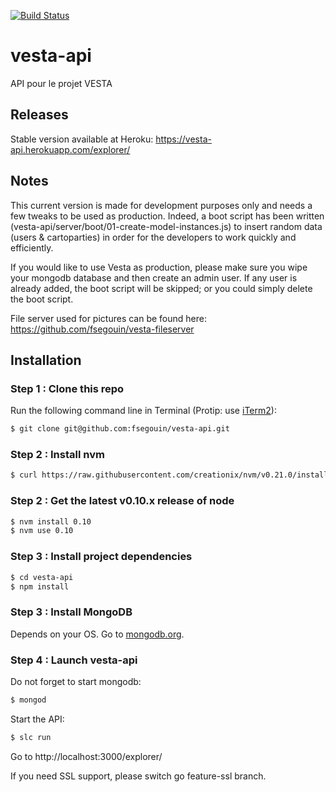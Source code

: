 [![Build Status](https://travis-ci.org/fsegouin/vesta-api.svg)](https://travis-ci.org/fsegouin/vesta-api)
# vesta-api

API pour le projet VESTA

## Releases

Stable version available at Heroku: https://vesta-api.herokuapp.com/explorer/

## Notes

This current version is made for development purposes only and needs a few tweaks to be used as production. Indeed, a boot script has been written (vesta-api/server/boot/01-create-model-instances.js) to insert random data (users & cartoparties) in order for the developers to work quickly and efficiently.

If you would like to use Vesta as production, please make sure you wipe your mongodb database and then create an admin user. If any user is already added, the boot script will be skipped; or you could simply delete the boot script.

File server used for pictures can be found here: https://github.com/fsegouin/vesta-fileserver

## Installation

### Step 1 : Clone this repo
Run the following command line in Terminal (Protip: use [iTerm2](http://www.iterm2.com/#/section/home)):

```bash
$ git clone git@github.com:fsegouin/vesta-api.git
```
### Step 2 : Install nvm

```bash
$ curl https://raw.githubusercontent.com/creationix/nvm/v0.21.0/install.sh | bash
```

### Step 2 : Get the latest v0.10.x release of node

```bash
$ nvm install 0.10
$ nvm use 0.10
```

### Step 3 : Install project dependencies

```bash
$ cd vesta-api
$ npm install
```

### Step 3 : Install MongoDB

Depends on your OS. Go to [mongodb.org](http://www.mongodb.org/downloads).

### Step 4 : Launch vesta-api

Do not forget to start mongodb:

```bash
$ mongod
```
Start the API:

```bash
$ slc run
```

Go to http://localhost:3000/explorer/

If you need SSL support, please switch go feature-ssl branch.
